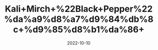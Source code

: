 ---
title: 'Kali+Mirch+%22Black+Pepper%22%da%a9%d8%a7%d9%84%db%8c+%d9%85%d8%b1%da%86+'
date: '2022-10-10' 
metatag: '' 
inventory: '0' 
draft: false 
# meta description 
shortDescripton: 'It+is+high+in+antioxidants+and+has+anti-inflammatory+properties.%ef%bf%bd'
description: 'Spices'
longdescription: ''
featured: True
# product Price
price: '80.0'
# Product Short Description
shortDescription: 'It+is+high+in+antioxidants+and+has+anti-inflammatory+properties.%ef%bf%bd'
productID: '9C1A9AF0-ED22-ED11-9968-005056B3A416'
type: 'products'
category: 'Spices' 
thumnailproduct: 'https://eraconnect.blob.core.windows.net/product-images/aminsaddiquidawakhana/9C1A9AF0-ED22-ED11-9968-005056B3A416.webp' 
images:
  - image: 'https://eraconnect.blob.core.windows.net/product-images/aminsaddiquidawakhana/9C1A9AF0-ED22-ED11-9968-005056B3A416.webp'  
Variants:
---